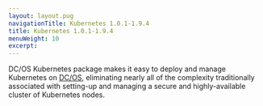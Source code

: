 ```yaml
---
layout: layout.pug
navigationTitle: Kubernetes 1.0.1-1.9.4
title: Kubernetes 1.0.1-1.9.4
menuWeight: 10
excerpt:
---
```


<!-- The source repo for this topic is https://github.com/mesosphere/dcos-kubernetes -->


DC/OS Kubernetes package makes it easy to deploy and manage Kubernetes on [DC/OS](https://mesosphere.com/product/), eliminating nearly all of the complexity traditionally associated with setting-up and managing a secure and highly-available cluster of Kubernetes nodes.
